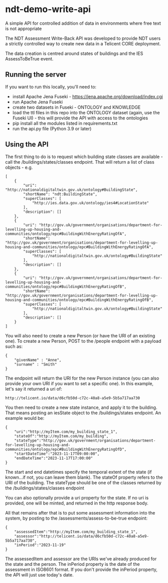 # ndt-demo-write-api
A simple API for controlled addition of data in environments where free text is not appropriate

The NDT Assessment Write-Back API was developed to provide NDT users a strictly controlled way to create new data in a Telicent CORE deployment.

The data creation is centred around states of buildings and the IES AssessToBeTrue event.

## Running the server

If you want to run this locally, you'll need to:

* install Apache Jena Fuseki - https://jena.apache.org/download/index.cgi
* run Apache Jena Fuseki
* create two datasets in Fuseki - ONTOLOGY and KNOWLEDGE
* load the ttl files in this repo into the ONTOLOGY dataset (again, use the Fuseki UI) - this will provide the API with access to the ontologies
* pip install all the modules listed in requirements.txt
* run the api.py file (Python 3.9 or later)

## Using the API

The first thing to do is to request which building state classes are available - call the /buildings/states/classes endpoint. That will return a list of class objects - e.g. 

    [
        {
            "uri": "http://nationaldigitaltwin.gov.uk/ontology#BuildingState",
            "shortName": "ndt:BuildingState",
            "superClasses": [
                "http://ies.data.gov.uk/ontology/ies4#LocationState"
            ],
            "description": []
        },
        {
            "uri": "http://gov.uk/government/organisations/department-for-levelling-up-housing-and-communities/ontology/epc#BuildingWithEnergyRatingOfA",
            "shortName": "http://gov.uk/government/organisations/department-for-levelling-up-housing-and-communities/ontology/epc#BuildingWithEnergyRatingOfA",
            "superClasses": [
                "http://nationaldigitaltwin.gov.uk/ontology#BuildingState"
            ],
            "description": []
        },
        {
            "uri": "http://gov.uk/government/organisations/department-for-levelling-up-housing-and-communities/ontology/epc#BuildingWithEnergyRatingOfB",
            "shortName": "http://gov.uk/government/organisations/department-for-levelling-up-housing-and-communities/ontology/epc#BuildingWithEnergyRatingOfB",
            "superClasses": [
                "http://nationaldigitaltwin.gov.uk/ontology#BuildingState"
            ],
            "description": []
        }
    ]

You will also need to create a new Person (or have the URI of an existing one). To create a new Person, POST to the /people endpoint with a payload such as:

    {
        "givenName" : "Anne",
        "surname" : "Smith"
    }

The endpoint will return the URI for the new Person instance (you can also provide your own URI if you want to set a specific one). In this example, let's say it returned a uri of:

    http://telicent.io/data/d6cfb50d-c72c-40a8-a5e9-5b5a717aa730



You then need to create a new state instance, and apply it to the building. That means posting an iesState object to the /buildings/states endpoint. An example would be:

    {
        "uri":"http://myItem.com/my_building_state_1",
        "stateOf":"http://myItem.com/my_building",
        "stateType":"http://gov.uk/government/organisations/department-for-levelling-up-housing-and-communities/ontology/epc#BuildingWithEnergyRatingOfD",
        "startDateTime":"2023-11-17T09:00:00",
        "endDateTime":"2023-11-17T17:00:00"
    }

The start and end datetimes specify the temporal extent of the state (if known...if not, you can leave them blank). The stateOf property refers to the URI of the building. The stateType should be one of the classes returned by the /buildings/states/classes endpoint

You can also optionally provide a uri property for the state. If no uri is provided, one will be minted, and returned in the http response body.

All that remains after that is to put some assessment information into the system, by posting to the /assessments/assess-to-be-true endpoint:

    {
        "assessedItem":"http://myItem.com/my_building_state_1",
        "assessor":"http://telicent.io/data/d6cfb50d-c72c-40a8-a5e9-5b5a717aa730",
        "inPeriod":"2023-11-19"
    }

The assessedItem and assessor are the URIs we've already produced for the state and the person. The inPeriod property is the date of the assessment in ISO8601 format. If you don't provide the inPeriod property, the API will just use today's date.